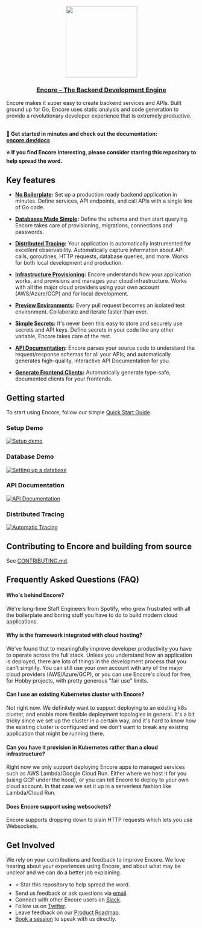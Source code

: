 <div align="center">
  <a href="https://encore.dev" alt="encore"><img width="189px" src="https://encore.dev/assets/img/logo.svg"></a>
  <h3><a href="https://encore.dev">Encore – The Backend Development Engine</a></h3>
</div>
Encore makes it super easy to create backend services and APIs. Built ground up for Go, Encore uses static analysis and code generation to provide a revolutionary developer experience that is extremely productive.
<br/><br/>

**🏁 Get started in minutes and check out the documentation: [encore.dev/docs](https://encore.dev/docs/quick-start)**

**⭐ If you find Encore interesting, please consider starring this repository to help spread the word.**

## Key features

* **[No Boilerplate](https://encore.dev/docs/develop/services-and-apis):** Set up a production ready backend application in minutes. Define services, API endpoints,
  and call APIs with a single line of Go code.

* **[Databases Made Simple](https://encore.dev/docs/concepts/databases):** Define the schema and then start querying. Encore takes care of provisioning, migrations, connections and passwords.

* **[Distributed Tracing](https://encore.dev/docs/observability/tracing):** Your application is automatically instrumented for excellent observability.
  Automatically capture information about API calls, goroutines, HTTP requests,
  database queries, and more. Works for both local development and production.

* **[Infrastructure Provisioning](https://encore.dev/docs/deploy/infra):** Encore understands how your application works,
  and provisions and manages your cloud infrastructure. Works with all the major cloud providers using your own account (AWS/Azure/GCP)
  and for local development.
  
* **[Preview Environments](https://encore.dev/docs/deploy/platform):** Every pull request becomes an isolated test environment. Collaborate and iterate faster than ever.
  
* **[Simple Secrets](https://encore.dev/docs/develop/secrets):** It's never been this easy to store and securely use secrets and API keys. Define secrets in your code like any other variable, Encore takes care of the rest.

* **[API Documentation](https://encore.dev/docs/develop/api-docs):** Encore parses your source code to understand the request/response
  schemas for all your APIs, and automatically generates high-quality, interactive
  API Documentation for you.
  
* **[Generate Frontend Clients](https://encore.dev/docs/how-to/integrate-frontend):**  Automatically generate type-safe, documented clients for your frontends.

## Getting started

To start using Encore, follow our simple [Quick Start Guide](https://encore.dev/docs/quick-start).


### Setup Demo
[![Setup demo](https://asciinema.org/a/406681.svg)](https://asciinema.org/a/406681)

### Database Demo
[![Setting up a database](https://asciinema.org/a/406695.svg)](https://asciinema.org/a/406695)

### API Documentation

[![API Documentation](https://encore.dev/assets/img/api-docs-screenshot.png)](https://encore.dev/docs/concepts/api-docs)

### Distributed Tracing

[![Automatic Tracing](https://encore.dev/assets/img/tracing.jpg)](https://encore.dev/docs/observability/tracing)

## Contributing to Encore and building from source

See [CONTRIBUTING.md](CONTRIBUTING.md).

## Frequently Asked Questions (FAQ)

#### Who's behind Encore?

We're long-time Staff Engineers from Spotify, who grew frustrated with all the boilerplate and boring stuff you have to do to build modern cloud applications.

#### Why is the framework integrated with cloud hosting?

We've found that to meaningfully improve developer productivity you have to operate across the full stack. Unless you understand how an application is deployed, there are lots of things in the development process that you can't simplify. You can still use your own account with any of the major cloud providers (AWS/Azure/GCP), or you can use Encore's cloud for free, for Hobby projects, with pretty generous "fair use" limits. 

#### Can I use an existing Kubernetes cluster with Encore?

Not right now. We definitely want to support deploying to an existing k8s cluster, and enable more flexible deployment topologies in general. It's a bit tricky since we set up the cluster in a certain way, and it's hard to know how the existing cluster is configured and we don't want to break any existing application that might be running there.

#### Can you have it provision in Kubernetes rather than a cloud infrastructure?

Right now we only support deploying Encore apps to managed services such as AWS Lambda/Google Cloud Run.
Either where we host it for you (using GCP under the hood), or you can tell Encore to deploy to your own cloud account.
In that case we set it up in a serverless fashion like Lambda/Cloud Run.

#### Does Encore support using websockets?

Encore supports dropping down to plain HTTP requests which lets you use Websockets.

## Get Involved
We rely on your contributions and feedback to improve Encore.
We love hearing about your experiences using Encore, and about what may be unclear and we can do a better job explaining.

* ⭐ Star this repository to help spread the word.
* Send us feedback or ask questions via [email](mailto:hello@encore.dev).
* Connect with other Encore users on [Slack](https://encore.dev/slack).
* Follow us on [Twitter](https://twitter.com/encoredotdev).
* Leave feedback on our [Product Roadmap](https://encore.dev/roadmap).
* [Book a session](https://calendly.com/encoreandre/encore-office-hours) to speak with us directly.
